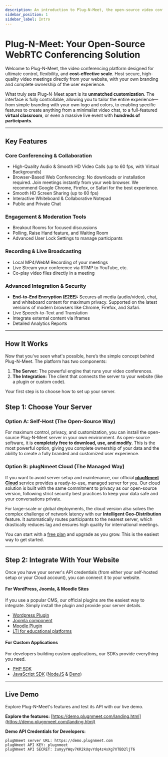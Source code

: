 ```yaml
---
description: An introduction to Plug-N-Meet, the open-source video conferencing platform designed for control, flexibility, and cost-effective scale.
sidebar_position: 1
sidebar_label: Intro
---
```


# Plug-N-Meet: Your Open-Source WebRTC Conferencing Solution

Welcome to Plug-N-Meet, the video conferencing platform designed for ultimate control, flexibility, and **cost-effective scale**. Host secure, high-quality video meetings directly from your website, with your own branding and complete ownership of the user experience.

What truly sets Plug-N-Meet apart is its **unmatched customization**. The interface is fully controllable, allowing you to tailor the entire experience—from simple branding with your own logo and colors, to enabling specific features to create anything from a minimalist video chat, to a full-featured **virtual classroom**, or even a massive live event with **hundreds of participants**.

---

## Key Features

### Core Conferencing & Collaboration
- High-Quality Audio & Smooth HD Video Calls (up to 60 fps, with Virtual Backgrounds)
- Browser-Based Web Conferencing: No downloads or installation required. Join meetings instantly from your web browser. We recommend Google Chrome, Firefox, or Safari for the best experience.
- Smooth HD Screen Sharing (up to 60 fps)
- Interactive Whiteboard & Collaborative Notepad
- Public and Private Chat

### Engagement & Moderation Tools
- Breakout Rooms for focused discussions
- Polling, Raise Hand feature, and Waiting Room
- Advanced User Lock Settings to manage participants

### Recording & Live Broadcasting
- Local MP4/WebM Recording of your meetings
- Live Stream your conference via RTMP to YouTube, etc.
- Co-play video files directly in a meeting

### Advanced Integration & Security
- **End-to-End Encryption (E2EE):** Secures all media (audio/video), chat, and whiteboard content for maximum privacy. Supported on the latest versions of modern browsers like Chrome, Firefox, and Safari.
- Live Speech-to-Text and Translation
- Integrate external content via iframes
- Detailed Analytics Reports

---

## How It Works

Now that you've seen what's possible, here’s the simple concept behind Plug-N-Meet. The platform has two components:

1.  **The Server:** The powerful engine that runs your video conferences.
2.  **The Integration:** The client that connects the server to your website (like a plugin or custom code).

Your first step is to choose how to set up your server.

## Step 1: Choose Your Server

### Option A: Self-Host (The Open-Source Way)
For maximum control, privacy, and customization, you can install the open-source Plug-N-Meet server in your own environment. As open-source software, it is **completely free to download, use, and modify**. This is the most powerful option, giving you complete ownership of your data and the ability to create a fully branded and customized user experience.

### Option B: plugNmeet Cloud (The Managed Way)
If you want to avoid server setup and maintenance, our official **[plugNmeet Cloud](https://www.plugnmeet.cloud)** service provides a ready-to-use, managed server for you. Our cloud solution is built with the same commitment to privacy as our open-source version, following strict security best practices to keep your data safe and your conversations private.

For large-scale or global deployments, the cloud version also solves the complex challenge of network latency with our **Intelligent Geo-Distribution** feature. It automatically routes participants to the nearest server, which drastically reduces lag and ensures high quality for international meetings.

You can start with a [free plan](https://www.plugnmeet.cloud/pricing) and upgrade as you grow. This is the easiest way to get started.

---

## Step 2: Integrate With Your Website

Once you have your server's API credentials (from either your self-hosted setup or your Cloud account), you can connect it to your website.

#### For WordPress, Joomla, & Moodle Sites
If you use a popular CMS, our official plugins are the easiest way to integrate. Simply install the plugin and provide your server details.
- [Wordpress Plugin](/docs/user-guide/wordPress-integration.md)
- [Joomla component](/docs/user-guide/joomla-integration.md)
- [Moodle Plugin](/docs/user-guide/moodle-integration.md)
- [LTI for educational platforms](/docs/user-guide/lti.md)

#### For Custom Applications
For developers building custom applications, our SDKs provide everything you need.
- [PHP SDK](https://github.com/mynaparrot/plugNmeet-sdk-php)
- [JavaScript SDK](https://github.com/mynaparrot/plugNmeet-sdk-js) ([NodeJS](https://www.npmjs.com/package/plugnmeet-sdk-js) & [Deno](https://deno.land/x/plugnmeet))

---

## Live Demo

Explore Plug-N-Meet's features and test its API with our live demo.

**Explore the features:** [https://demo.plugnmeet.com/landing.html](https://demo.plugnmeet.com/landing.html)

**Demo API Credentials for Developers:**
```
plugNmeet server URL: https://demo.plugnmeet.com
plugNmeet API KEY: plugnmeet
plugNmeet API SECRET: zumyyYWqv7KR2kUqvYdq4z4sXg7XTBD2ljT6
```
